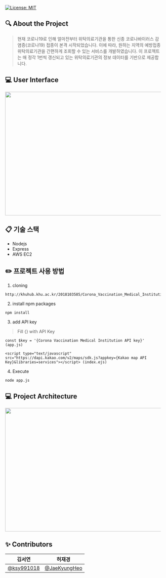 [![License: MIT](https://img.shields.io/badge/License-MIT-yellow.svg)](https://opensource.org/licenses/MIT)

## 🔍 About the Project
> 현재 코로나19로 인해 얼마전부터 위탁의료기관을 통한 신종 코로나바이러스 감염증(코로나19) 접종이 본격 시작되었습니다. 
이에 따라, 원하는 지역의 예방접종 위탁의료기관을 간편하게 조회할 수 있는 서비스를 개발하였습니다. 
이 프로젝트는 매 정각 1번씩 갱신되고 있는 위탁의료기관의 정보 데이터를 기반으로 제공합니다.

## 💻 User Interface 
<img src="/uploads/c003a2a8d20b368d3c0fb07c49007251/UI예시.png"  width="800" height="400">

   
## 📋 기술 스택
- Nodejs
- Express
- AWS EC2
 

## ✏️ 프로젝트 사용 방법
1. cloning
```
http://khuhub.khu.ac.kr/2018103585/Corona_Vaccination_Medical_Institution.git
```

2. install npm packages
```
npm install
```
3. add API key
> Fill {} with API Key
```
const $key = '{Corona Vaccination Medical Institution API key}' (app.js)
```
```
<script type="text/javascript" src="https://dapi.kakao.com/v2/maps/sdk.js?appkey={Kakao map API Key}&libraries=services"></script> (index.ejs)
```
4. Execute 
```
node app.js
```

## 💻 Project Architecture
<img src="/uploads/abc7fb1cd4ee2ab997956e529c24670e/프로젝트아키텍쳐.png"  width="800" height="400">

  
   
## ✨ Contributors 

| 김서연 | 허재경 |
| :----: | :----: |
| [@ksy991018](https://github.com/ksy991018) | [@JaeKyungHeo](https://github.com/JaeKyungHeo) |
 
